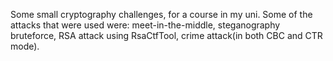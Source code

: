 Some small cryptography challenges, for a course in my uni. Some of the attacks that were used were: meet-in-the-middle, steganography bruteforce, RSA attack using RsaCtfTool, crime attack(in both CBC and CTR mode).
